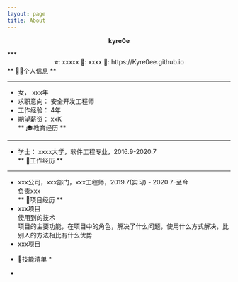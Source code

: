 ```yaml
---
layout: page
title: About
---
```


<div align="center">  
  <p><strong>kyre0e</strong></p>  
</div>  
***  
<center>🕿: xxxxx 📩: xxxx 📖: https://Kyre0ee.github.io</center>  
** 💁‍♀️个人信息 **  

***  
+ 女， xxx年  
+ 求职意向： 安全开发工程师  
+ 工作经验： 4年  
+ 期望薪资： xxK  
** 🎓️教育经历 **  
***  
+ 学士： xxxx大学，软件工程专业，2016.9-2020.7  
** 💼工作经历 **  
***  
+ xxx公司，xxx部门，xxx工程师，2019.7(实习) - 2020.7-至今  
负责xxx  
** 🔨项目经历 **  
+ xxx项目  
使用到的技术  
项目的主要功能，在项目中的角色，解决了什么问题，使用什么方式解决，比别人的方法相比有什么优势  
+ xxx项目  
* 🔧技能清单 *  
+   
